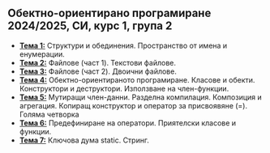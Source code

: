 ## Обектно-ориентирано програмиране 2024/2025, СИ, курс 1, група 2


- [**Тема 1:**](https://github.com/KristianIvanov24/Object-oriented-programming-SE/tree/main/sem-01) Структури и обединения. Пространство от имена и енумерации.
- [**Тема 2:**](https://github.com/KristianIvanov24/Object-oriented-programming-SE/tree/main/sem-02) Файлове (част 1). Текстови файлове.
- [**Тема 3:**](https://github.com/KristianIvanov24/Object-oriented-programming-SE/tree/main/sem-03) Файлове (част 2). Двоични файлове.
- [**Тема 4:**](https://github.com/KristianIvanov24/Object-oriented-programming-SE/tree/main/sem-04) Обектно-ориентираното програмиране. Класове и обекти. Конструктори и деструктори. Използване на член-функции.
- [**Тема 5:**](https://github.com/KristianIvanov24/Object-oriented-programming-SE/tree/main/sem-05) Мутиращи член-данни. Разделна компилация. Композиция и агрегация. Копиращ конструктор и оператор за присвоявяне (=). Голяма четворка
- [**Тема 6:**](https://github.com/KristianIvanov24/Object-oriented-programming-SE/tree/main/sem-06)  Предефиниране на оператори. Приятелски класове и функции.
- [**Тема 7:**](https://github.com/KristianIvanov24/Object-oriented-programming-SE/tree/main/sem-07)  Ключова дума static. Стринг.
